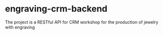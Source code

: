 # engraving-crm-backend
The project is a RESTful API for CRM workshop for the production of jewelry with engraving
